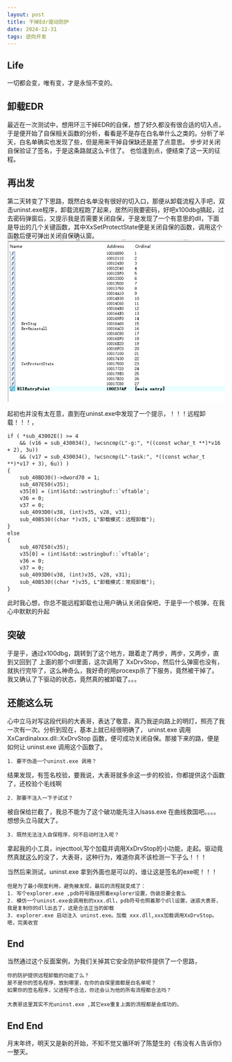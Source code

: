 ```yaml
---
layout: post
title: 干掉Edr驱动防护
date: 2024-12-31
tags: 逆向开发
---
```


## Life
一切都会变，唯有变，才是永恒不变的。

## 卸载EDR
最近在一次测试中，想用环三干掉EDR的自保，想了好久都没有很合适的切入点，于是便开始了自保相关函数的分析，看看是不是存在白名单什么之类的。分析了半天，白名单确实也发现了些，但是用来干掉自保缺还是差了点意思。 步步对关闭自保验证了签名，于是这条路就这么卡住了。 也恰逢到点，便结束了这一天的征程。

## 再出发
第二天转变了下思路，既然白名单没有很好的切入口，那便从卸载流程入手吧，双击uninst.exe程序，卸载流程跑了起来，居然问我要密码，好吧x100dbg搞起，过去密码弹窗后，又提示我是否需要关闭自保，于是发现了一个有意思的dll，下面是导出的几个关键函数，其中XxSetProtectState便是关闭自保的函数，调用这个函数后便可弹出关闭自保确认窗。
![avatar](/images/pages/2024_12_31_xxedr/function.png)

起初也并没有太在意，直到在uninst.exe中发现了一个提示，！！！远程卸载！！！，
```
if ( *sub_43002E() >= 4
    && (v16 = sub_430034(), !wcsncmp(L"-g:", *((const wchar_t **)*v16 + 2), 3u))
    && (v17 = sub_430034(), !wcsncmp(L"-task:", *((const wchar_t **)*v17 + 3), 6u)) )
{
    sub_40BD30()->dword70 = 1;
    sub_407E50(v35);
    v35[0] = (int)&std::wstringbuf::`vftable';
    v36 = 0;
    v37 = 0;
    sub_4093D0(v38, (int)v35, v28, v31);
    sub_40B530((char *)v35, L"卸载模式：远程卸载");
}
else
{
    sub_407E50(v35);
    v35[0] = (int)&std::wstringbuf::`vftable';
    v36 = 0;
    v37 = 0;
    sub_4093D0(v38, (int)v35, v28, v31);
    sub_40B530((char *)v35, L"卸载模式：常规卸载");
}
```
此时我心想，你总不能远程卸载也让用户确认关闭自保吧，于是乎一个核弹，在我心中默默的升起

## 突破
于是乎，通过x100dbg，跳转到了这个地方，跟着走了两步，两步，又两步，直到又回到了 上面的那个dll里面，这次调用了 XxDrvStop，然后什么弹窗也没有，就执行完毕了，这么神奇么，我好奇的用procexp杀了下服务，竟然被干掉了。 我又确认了下驱动的状态，竟然真的被卸载了。。。   

## 还能这么玩
心中立马对写这段代码的大表哥，表达了敬意，真乃我逆向路上的明灯，照亮了我一次有一次。分析到现在，基本上就已经很明确了， uninst.exe 调用 XxCardinalxxx.dll::XxDrvStop 函数，便可成功关闭自保。那接下来的路，便是如何让 uninst.exe 调用这个函数了。
```
1. 要不伪造一个uninst.exe 调用？
```
结果发现，有签名校验，要我说，大表哥就多余这一步的校验，你都提供这个函数了，还校验个毛线啊

```
2. 那要不注入一下子试试？
```
被自保给拦截了，我总不能为了这个破功能先注入lsass.exe 在曲线救国吧。。。。想想头立马就大了。

```
3. 既然无法注入自保程序，何不启动时注入呢？
```
拿起我的小工具，injecttool,写个加载并调用XxDrvStop的小功能，走起。驱动竟然真就这么的没了，大表哥，这种行为，难道你真不该检测一下子么！！！

当然后来测试，uninst.exe 拿到外面也是可以的，谁让这是签名的exe呢！！！
```
但是为了最小限度利用，避免被发现，最后的流程就变成了：
1. 写个explorer.exe ,pdb符号路径照着explorer设置，伪装总要全套么
2. 模仿一个uninst.exe会调用到的xxx.dll，pdb符号也照着那个dll设置，迷惑大表哥，我是复制你的dll出去了，这是合法正当的卸载
3. explorer.exe 启动注入 uninst.exe。加载 xxx.dll,xxx加载调用XxDrvStop。嗯，完美收官
```

## End
当然通过这个反面案例，为我们关掉其它安全防护软件提供了一个思路，  
```
你的防护提供远程卸载的功能了么？
是不是你的签名程序，放到哪里，在你的自保里面都是白名单呢？
如果你的签名程序，父进程不合法，你还会认为他的所有流程都合法吗？

大表哥这里其实不光uninst.exe ,其它exe重复上面的流程都是会成功的。
```

## End End
月末年终，明天又是新的开始，不知不觉又循环听了陈楚生的《有没有人告诉你》一整天。
